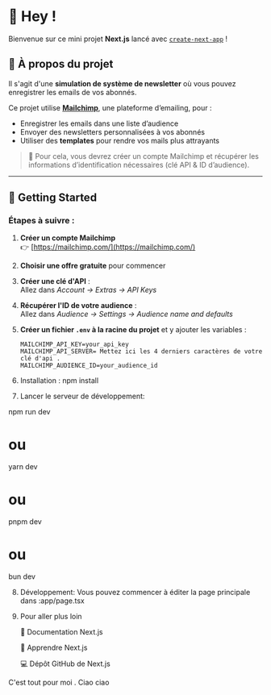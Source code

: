 # 👋 Hey !

Bienvenue sur ce mini projet **Next.js** lancé avec [`create-next-app`](https://nextjs.org/docs/app/api-reference/cli/create-next-app) !

## 📩 À propos du projet

Il s'agit d'une **simulation de système de newsletter** où vous pouvez enregistrer les emails de vos abonnés.

Ce projet utilise **[Mailchimp](https://mailchimp.com/)**, une plateforme d’emailing, pour :

- Enregistrer les emails dans une liste d’audience
- Envoyer des newsletters personnalisées à vos abonnés
- Utiliser des **templates** pour rendre vos mails plus attrayants

> 🔐 Pour cela, vous devrez créer un compte Mailchimp et récupérer les informations d’identification nécessaires (clé API & ID d’audience).

---

## 🚀 Getting Started

### Étapes à suivre :

1. **Créer un compte Mailchimp**  
   👉 [https://mailchimp.com/](https://mailchimp.com/)

2. **Choisir une offre gratuite** pour commencer

3. **Créer une clé d'API** :  
   Allez dans *Account → Extras → API Keys*

4. **Récupérer l'ID de votre audience** :  
   Allez dans *Audience → Settings → Audience name and defaults*

5. **Créer un fichier `.env` à la racine du projet** et y ajouter les variables :

   ```env
   MAILCHIMP_API_KEY=your_api_key
   MAILCHIMP_API_SERVER= Mettez ici les 4 derniers caractères de votre clé d'api .
   MAILCHIMP_AUDIENCE_ID=your_audience_id

6. Installation :
npm install

7. Lancer le serveur de développement:

npm run dev
# ou
yarn dev
# ou
pnpm dev
# ou
bun dev

8. Développement:
   Vous pouvez commencer à éditer la page principale dans :app/page.tsx

9. Pour aller plus loin

    📖 Documentation Next.js

    🧠 Apprendre Next.js

    💻 Dépôt GitHub de Next.js
   
C'est tout pour moi . Ciao ciao 
